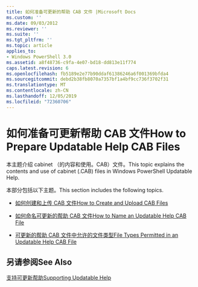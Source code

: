 ```yaml
---
title: 如何准备可更新的帮助 CAB 文件 |Microsoft Docs
ms.custom: ''
ms.date: 09/03/2012
ms.reviewer: ''
ms.suite: ''
ms.tgt_pltfrm: ''
ms.topic: article
applies_to:
- Windows PowerShell 3.0
ms.assetid: a8f48736-c9fa-4e07-bd18-dd813e11f774
caps.latest.revision: 6
ms.openlocfilehash: fb5189e2e77b90ddaf61386246a6f001369bfda4
ms.sourcegitcommit: debd2b38fb8070a7357bf1a4bf9cc736f3702f31
ms.translationtype: MT
ms.contentlocale: zh-CN
ms.lasthandoff: 12/05/2019
ms.locfileid: "72360706"
---
```

# <a name="how-to-prepare-updatable-help-cab-files"></a><span data-ttu-id="30a07-102">如何准备可更新帮助 CAB 文件</span><span class="sxs-lookup"><span data-stu-id="30a07-102">How to Prepare Updatable Help CAB Files</span></span>

<span data-ttu-id="30a07-103">本主题介绍 cabinet （的内容和使用。CAB）文件。</span><span class="sxs-lookup"><span data-stu-id="30a07-103">This topic explains the contents and use of cabinet (.CAB) files in Windows PowerShell Updatable Help.</span></span>

<span data-ttu-id="30a07-104">本部分包括以下主题。</span><span class="sxs-lookup"><span data-stu-id="30a07-104">This section includes the following topics.</span></span>

- [<span data-ttu-id="30a07-105">如何创建和上传 CAB 文件</span><span class="sxs-lookup"><span data-stu-id="30a07-105">How to Create and Upload CAB Files</span></span>](./how-to-create-and-upload-cab-files.md)

- [<span data-ttu-id="30a07-106">如何命名可更新的帮助 CAB 文件</span><span class="sxs-lookup"><span data-stu-id="30a07-106">How to Name an Updatable Help CAB File</span></span>](./how-to-name-an-updatable-help-cab-file.md)

- [<span data-ttu-id="30a07-107">可更新的帮助 CAB 文件中允许的文件类型</span><span class="sxs-lookup"><span data-stu-id="30a07-107">File Types Permitted in an Updatable Help CAB File</span></span>](./file-types-permitted-in-an-updatable-help-cab-file.md)

## <a name="see-also"></a><span data-ttu-id="30a07-108">另请参阅</span><span class="sxs-lookup"><span data-stu-id="30a07-108">See Also</span></span>

[<span data-ttu-id="30a07-109">支持可更新帮助</span><span class="sxs-lookup"><span data-stu-id="30a07-109">Supporting Updatable Help</span></span>](./supporting-updatable-help.md)